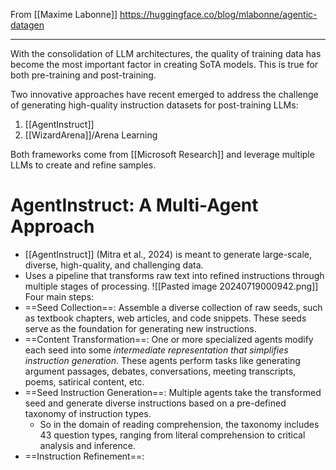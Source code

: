From [[Maxime Labonne]]
https://huggingface.co/blog/mlabonne/agentic-datagen

----

With the consolidation of LLM architectures, the quality of training data has become the most important factor in creating SoTA models. This is true for both pre-training and post-training.

Two innovative approaches have recent emerged to address the challenge of generating high-quality instruction datasets for post-training LLMs:
1. [[AgentInstruct]]
2. [[WizardArena]]/Arena Learning

Both frameworks come from [[Microsoft Research]] and leverage multiple LLMs to create and refine samples.

# AgentInstruct: A Multi-Agent Approach
- [[AgentInstruct]] (Mitra et al., 2024) is meant to generate large-scale, diverse, high-quality, and challenging data.
- Uses a pipeline that transforms raw text into refined instructions through multiple stages of processing.
![[Pasted image 20240719000942.png]]
Four main steps:
- ==Seed Collection==: Assemble a diverse collection of raw seeds, such as textbook chapters, web articles, and code snippets. These seeds serve as the foundation for generating new instructions.
- ==Content Transformation==: One or more specialized agents modify each seed into some *intermediate representation that simplifies instruction generation*. These agents perform tasks like generating argument passages, debates, conversations, meeting transcripts, poems, satirical content, etc.
- ==Seed Instruction Generation==: Multiple agents take the transformed seed and generate diverse instructions based on a pre-defined taxonomy of instruction types.
	- So in the domain of reading comprehension, the taxonomy includes 43 question types, ranging from literal comprehension to critical analysis and inference.
- ==Instruction Refinement==: 










